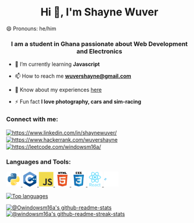 <h1 align="center">Hi 👋, I'm Shayne Wuver</h1>
😄 Pronouns: he/him
<h3 align="center">I am a student in Ghana passionate about Web Development and Electronics</h3>

- 🌱 I’m currently learning **Javascript**

- 📫 How to reach me **wuvershayne@gmail.com**

- 📄 Know about my experiences <a href="https://drive.google.com/file/d/1ezeUM2d-cx9MVBE4Xk8oNEpcOYlDTmo9/view?usp=sharing">here</a> 

- ⚡ Fun fact **I love photography, cars and sim-racing**

<h3 align="left">Connect with me:</h3>
<p align="left">
<a href="https://www.linkedin.com/in/shaynewuver/" target="blank"><img align="center" src="https://raw.githubusercontent.com/rahuldkjain/github-profile-readme-generator/master/src/images/icons/Social/linked-in-alt.svg" alt="https://www.linkedin.com/in/shaynewuver/" height="30" width="40" /></a>
<a href="https://www.hackerrank.com/wuvershayne" target="blank"><img align="center" src="https://raw.githubusercontent.com/rahuldkjain/github-profile-readme-generator/master/src/images/icons/Social/hackerrank.svg" alt="https://www.hackerrank.com/wuvershayne" height="30" width="40" /></a>
<a href="https://leetcode.com/windowsm16a/" target="blank"><img align="center" src="https://raw.githubusercontent.com/rahuldkjain/github-profile-readme-generator/master/src/images/icons/Social/leet-code.svg" alt="https://leetcode.com/windowsm16a/" height="30" width="40" /></a>
  
<!---<a href="https://www.kaggle.com/faithsome/account" target="blank"><img align="center" src="https://raw.githubusercontent.com/rahuldkjain/github-profile-readme-generator/master/src/images/icons/Social/kaggle.svg" alt="https://www.kaggle.com/faithsome/account" height="30" width="40" /></a>
<a href="https://web.facebook.com/faith.cyril.737" target="blank"><img align="center" src="https://raw.githubusercontent.com/rahuldkjain/github-profile-readme-generator/master/src/images/icons/Social/facebook.svg" alt="https://web.facebook.com/faith.cyril.737" height="30" width="40" /></a>
<a href="https://www.instagram.com/syril_b/" target="blank"><img align="center" src="https://raw.githubusercontent.com/rahuldkjain/github-profile-readme-generator/master/src/images/icons/Social/instagram.svg" alt="https://www.instagram.com/syril_b/" height="30" width="40" /></a>
-->

</p>


<h3 align="left">Languages and Tools:</h3>

<a href="https://www.python.org" target="_blank" rel="noreferrer"> <img src="https://raw.githubusercontent.com/devicons/devicon/master/icons/python/python-original.svg" alt="python" width="40" height="40"/>
</a>
<a href="https://www.cplusplus.com/" target="_blank" rel="noreferrer"> <img src="https://raw.githubusercontent.com/devicons/devicon/master/icons/cplusplus/cplusplus-original.svg" alt="c" width="40" height="40">
</a> 
<a href="https://developer.mozilla.org/en-US/docs/Web/JavaScript" target="_blank" rel="noreferrer"> <img src="https://raw.githubusercontent.com/devicons/devicon/master/icons/javascript/javascript-original.svg" alt="javascript" width="40" height="40"/>
</a> 
<a href="https://www.html.com/" target="_blank" rel="noreferrer"> <img src="https://raw.githubusercontent.com/devicons/devicon/refs/heads/master/icons/html5/html5-original-wordmark.svg" alt="html5" width="40" height="40">
<a href="https://www.w3schools.com/css/" target="_blank" rel="noreferrer"> <img src="https://raw.githubusercontent.com/devicons/devicon/refs/heads/master/icons/css3/css3-original-wordmark.svg" alt="css3" width="40" height="40">
</a>
</a>
<a href="https://www.reactjs.org/" target="_blank" rel="noreferrer"> <img src="https://raw.githubusercontent.com/devicons/devicon/master/icons/react/react-original-wordmark.svg" alt="react" width="40" height="40">
</a>
<a href="https://www.tailwindcss.com/" target="_blank" rel="noreferrer"> <img src="https://raw.githubusercontent.com/devicons/devicon/refs/heads/master/icons/tailwindcss/tailwindcss-original-wordmark.svg" alt="tailwindcss" width="40" height="40">
</a>




<!---
<p align="left"> <a href="https://www.arduino.cc/" target="_blank" rel="noreferrer"> <img src="https://cdn.worldvectorlogo.com/logos/arduino-1.svg" alt="arduino" width="40" height="40"/> </a>
<a href="https://aws.amazon.com" target="_blank" rel="noreferrer"> <img src="https://raw.githubusercontent.com/devicons/devicon/master/icons/amazonwebservices/amazonwebservices-original-wordmark.svg" alt="aws" width="40" height="40"/> </a>
<a href="https://expressjs.com" target="_blank" rel="noreferrer"> <img src="https://raw.githubusercontent.com/devicons/devicon/master/icons/express/express-original-wordmark.svg" alt="express" width="40" height="40"/> </a>
<a href="https://flask.palletsprojects.com/" target="_blank" rel="noreferrer"> <img src="https://www.vectorlogo.zone/logos/pocoo_flask/pocoo_flask-icon.svg" alt="flask" width="40" height="40"/> </a>
<a href="https://www.mathworks.com/" target="_blank" rel="noreferrer"> <img src="https://upload.wikimedia.org/wikipedia/commons/2/21/Matlab_Logo.png" alt="matlab" width="40" height="40"/> </a>
<a href="https://www.mongodb.com/" target="_blank" rel="noreferrer"> <img src="https://raw.githubusercontent.com/devicons/devicon/master/icons/mongodb/mongodb-original-wordmark.svg" alt="mongodb" width="40" height="40"/> </a>
<a href="https://nodejs.org" target="_blank" rel="noreferrer"> <img src="https://raw.githubusercontent.com/devicons/devicon/master/icons/nodejs/nodejs-original-wordmark.svg" alt="nodejs" width="40" height="40"/> </a>
<a href="https://opencv.org/" target="_blank" rel="noreferrer"> <img src="https://www.vectorlogo.zone/logos/opencv/opencv-icon.svg" alt="opencv" width="40" height="40"/> </a>
<a href="https://www.tensorflow.org" target="_blank" rel="noreferrer"> <img src="https://www.vectorlogo.zone/logos/tensorflow/tensorflow-icon.svg" alt="tensorflow" width="40" height="40"/> </a>
<a href="https://www.sqlite.org/" target="_blank" rel="noreferrer"> <img src="https://www.vectorlogo.zone/logos/sqlite/sqlite-icon.svg" alt="sqlite" width="40" height="40"/> </a> 
<a href="https://pandas.pydata.org/" target="_blank" rel="noreferrer"> <img src="https://raw.githubusercontent.com/devicons/devicon/2ae2a900d2f041da66e950e4d48052658d850630/icons/pandas/pandas-original.svg" alt="pandas" width="40" height="40"/> </a> 
<a href="https://pytorch.org/" target="_blank" rel="noreferrer"> <img src="https://www.vectorlogo.zone/logos/pytorch/pytorch-icon.svg" alt="pytorch" width="40" height="40"/> </a>
<a href="https://scikit-learn.org/" target="_blank" rel="noreferrer"> <img src="https://upload.wikimedia.org/wikipedia/commons/0/05/Scikit_learn_logo_small.svg" alt="scikit_learn" width="40" height="40"/> </a>
<a href="https://seaborn.pydata.org/" target="_blank" rel="noreferrer"> <img src="https://seaborn.pydata.org/_images/logo-mark-lightbg.svg" alt="seaborn" width="40" height="40"/> </a>

-->

</p>

[![Top languages](https://github-readme-mwendwa.vercel.app/api/top-langs/?username=windowsm16a&layout=compact&count_private=true&hide_border=true&theme=blue-green&title_color=00b3ff)](#)

<p align="left">
  <a href="https://github.com/oraclebrain?tab=repositories">
    <img src="https://github-readme-stats-one-bice.vercel.app/api?username=windowsm16a&theme=blue-green&show_icons=true&count_private=true&hide_border=true&role=OWNER,ORGANIZATION_MEMBER,COLLABORATOR" width="45%" alt="@Owindowsm16a's github-readme-stats">
  </a>
  <a href="https://github.com/windowsm16a?tab=stars">
    <img src="https://github-readme-streak-stats.herokuapp.com?user=windowsm16a&theme=blue-green&hide_border=true&date_format=M%20j%5B%2C%20Y%5D" width="45%" alt="@windowsm16a's github-readme-streak-stats">
  </a>
</p>
<br/>

